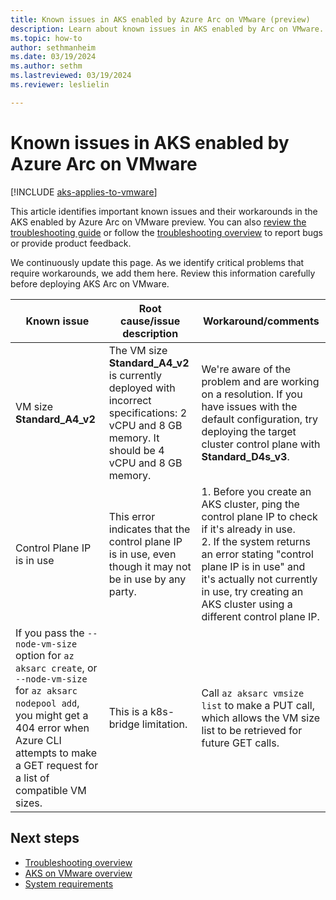 ```yaml
---
title: Known issues in AKS enabled by Azure Arc on VMware (preview)
description: Learn about known issues in AKS enabled by Arc on VMware.
ms.topic: how-to
author: sethmanheim
ms.date: 03/19/2024
ms.author: sethm 
ms.lastreviewed: 03/19/2024
ms.reviewer: leslielin

---
```


# Known issues in AKS enabled by Azure Arc on VMware

[!INCLUDE [aks-applies-to-vmware](includes/aks-hci-applies-to-skus/aks-applies-to-vmware.md)]

This article identifies important known issues and their workarounds in the AKS enabled by Azure Arc on VMware preview. You can also [review the troubleshooting guide](aks-vmware-troubleshooting-guide.md) or follow the [troubleshooting overview](aks-vmware-support-troubleshoot.md) to report bugs or provide product feedback.

We continuously update this page. As we identify critical problems that require workarounds, we add them here. Review this information carefully before deploying AKS Arc on VMware.

| Known issue               | Root cause/issue description                                                                                                                | Workaround/comments                                                                                                        |
|---------------------------|-----------------------------------------------------------------------------------------------------------------------------------------------|------------------------------------------------------------------------------------------------------------------------------|
| VM size **Standard_A4_v2**  | The VM size **Standard_A4_v2** is currently deployed with incorrect specifications: 2 vCPU and 8 GB memory. It should be 4 vCPU and 8 GB memory.  | We're aware of the problem and are working on a resolution. If you have issues with the default configuration, try deploying the target cluster control plane with **Standard_D4s_v3**. |
 | Control Plane IP is in use | This error indicates that the control plane IP is in use, even though it may not be in use by any party. |  1. Before you create an AKS cluster, ping the control plane IP to check if it's already in use.<br /> 2. If the system returns an error stating "control plane IP is in use" and it's actually not currently in use, try creating an AKS cluster using a different control plane IP.  |
  | If you pass the `--node-vm-size` option for `az aksarc create`, or `--node-vm-size` for `az aksarc nodepool add`, you might get a 404 error when Azure CLI attempts to make a GET request for a list of compatible VM sizes. | This is a k8s-bridge limitation. |  Call `az aksarc vmsize list` to make a PUT call, which allows the VM size list to be retrieved for future GET calls.  |

## Next steps

- [Troubleshooting overview](aks-vmware-support-troubleshoot.md)
- [AKS on VMware overview](aks-vmware-overview.md)
- [System requirements](aks-vmware-system-requirements.md)
